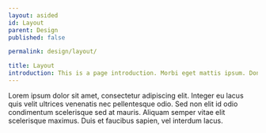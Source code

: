 ```yaml
---
layout: asided
id: Layout
parent: Design
published: false

permalink: design/layout/

title: Layout
introduction: This is a page introduction. Morbi eget mattis ipsum. Donec massa nibh, bibendum at sit amet ipsum.
---
```


Lorem ipsum dolor sit amet, consectetur adipiscing elit. Integer eu lacus quis velit ultrices venenatis nec pellentesque odio. Sed non elit id odio condimentum scelerisque sed at mauris. Aliquam semper vitae elit scelerisque maximus. Duis et faucibus sapien, vel interdum lacus.